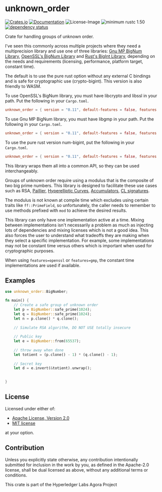 # unknown_order 
[![Crates.io](https://img.shields.io/crates/v/unknown_order.svg)](https://crates.io/crates/unknown_order)
[![Documentation](https://docs.rs/unknown_order/badge.svg)](https://docs.rs/unknown_order)
![License-Image](https://img.shields.io/badge/License-Apache%202.0/MIT-green.svg)
![minimum rustc 1.50](https://img.shields.io/badge/rustc-1.50+-blue.svg)
[![dependency status](https://deps.rs/repo/github/mikelodder7/unknown_order/status.svg)](https://deps.rs/repo/github/mikelodder7/unknown_order)

Crate for handling groups of unknown order.

I've seen this commonly across multiple projects where they need a multiprecision library
and use one of three libraries: [Gnu MP BigNum Library](https://gmplib.org/), [OpenSSL's BigNum Library](https://www.openssl.org/docs/man1.0.2/man3/bn.html)
and [Rust's BigInt Library](https://crates.io/crates/num-bigint), depending on the needs and requirements (licensing, performance, platform target, constant time).

The default is to use the pure rust option without any external C bindings and is safe for cryptographic use (crypto-bigint). 
This version is also friendly to WASM.

To use OpenSSL's BigNum library, you must have libcrypto and libssl in your path.
Put the following in your `Cargo.toml`.

```toml
unknown_order = { version = "0.11", default-features = false, features = ["openssl"] }
```

To use Gnu MP BigNum library, you must have libgmp in your path.
Put the following in your `Cargo.toml`.

```toml
unknown_order = { version = "0.11", default-features = false, features = ["gmp"] }
```

To use the pure rust version num-bigint, put the following in your `Cargo.toml`.

```toml
unknown_order = { version = "0.11", default-features = false, features = ["rust"] }
```

This library wraps them all into a common API, so they can be used interchangeably.

Groups of unknown order require using a modulus that is the composite of two big prime numbers. This
library is designed to facilitate these use cases such as RSA, [Paillier](https://link.springer.com/content/pdf/10.1007%2F3-540-48910-X_16.pdf), [Hyperelliptic Curves](https://eprint.iacr.org/2020/196),
[Accumulators](https://eprint.iacr.org/2018/1188), [CL signatures](http://cs.brown.edu/people/alysyans/papers/camlys02b.pdf).

The modulus is not known at compile time which excludes using certain traits like `ff::PrimeField`, so
unfortunately, the caller needs to remember to use methods prefixed with `mod` to achieve the desired results.

This library can only have one implementation active at a time. Mixing between implementations isn't necessarily a
problem as much as injecting lots of dependencies and mixing licenses which is not a good idea. 
This also forces the user to understand what tradeoffs they are making when they select a specific implementation.
For example, some implementations may not be constant time versus others which is important when used for cryptographic purposes.

When using `features=openssl` or `features=gmp`, the constant time implementations are used if available.

## Examples

```rust
use unknown_order::BigNumber;

fn main() {
    // Create a safe group of unknown order
    let p = BigNumber::safe_prime(1024);
    let q = BigNumber::safe_prime(1024);
    let n = p.clone() * q.clone();
    
    // Simulate RSA algorithm, DO NOT USE totally insecure
    
    // Public key
    let e = BigNumber::from(65537);
    
    // throw away when done
    let totient = (p.clone() - 1) * (q.clone() - 1);
    
    // Secret key
    let d = e.invert(&totient).unwrap();
    
    
}
```

## License

Licensed under either of:

 * [Apache License, Version 2.0](http://www.apache.org/licenses/LICENSE-2.0)
 * [MIT license](http://opensource.org/licenses/MIT)

at your option.

## Contribution

Unless you explicitly state otherwise, any contribution intentionally submitted
for inclusion in the work by you, as defined in the Apache-2.0 license, shall be
dual licensed as above, without any additional terms or conditions.

This crate is part of the Hyperledger Labs Agora Project

